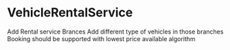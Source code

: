 # VehicleRentalService
Add Rental service Brances
Add different type of vehicles in those branches
Booking should be supported with lowest price available algorithm
